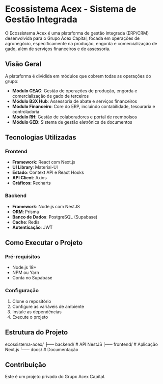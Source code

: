 # Ecossistema Acex - Sistema de Gestão Integrada

O Ecossistema Acex é uma plataforma de gestão integrada (ERP/CRM) desenvolvida para o Grupo Acex Capital, focada em operações de agronegócio, especificamente na produção, engorda e comercialização de gado, além de serviços financeiros e de assessoria.

## Visão Geral

A plataforma é dividida em módulos que cobrem todas as operações do grupo:

- **Módulo CEAC**: Gestão de operações de produção, engorda e comercialização de gado de terceiros
- **Módulo B3X Hub**: Assessoria de abate e serviços financeiros
- **Módulo Financeiro**: Core do ERP, incluindo contabilidade, tesouraria e controladoria
- **Módulo RH**: Gestão de colaboradores e portal de reembolsos
- **Módulo GED**: Sistema de gestão eletrônica de documentos

## Tecnologias Utilizadas

### Frontend
- **Framework**: React com Next.js
- **UI Library**: Material-UI
- **Estado**: Context API e React Hooks
- **API Client**: Axios
- **Gráficos**: Recharts

### Backend
- **Framework**: Node.js com NestJS
- **ORM**: Prisma
- **Banco de Dados**: PostgreSQL (Supabase)
- **Cache**: Redis
- **Autenticação**: JWT

## Como Executar o Projeto

### Pré-requisitos
- Node.js 18+
- NPM ou Yarn
- Conta no Supabase

### Configuração
1. Clone o repositório
2. Configure as variáveis de ambiente
3. Instale as dependências
4. Execute o projeto

## Estrutura do Projeto
ecossistema-acex/
├── backend/       # API NestJS
├── frontend/      # Aplicação Next.js
└── docs/          # Documentação

## Contribuição

Este é um projeto privado do Grupo Acex Capital.

